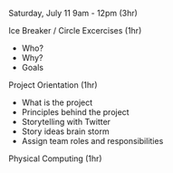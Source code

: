 Saturday, July 11 9am - 12pm (3hr)

Ice Breaker / Circle Excercises (1hr)
- Who?
- Why?
- Goals

Project Orientation (1hr)
- What is the project
- Principles behind the project
- Storytelling with Twitter
- Story ideas brain storm
- Assign team roles and responsibilities

Physical Computing (1hr)

